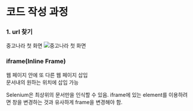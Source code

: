# 코드 작성 과정

### 1. url 찾기
중고나라 첫 화면
![중고나라 첫 화면](../img/cafehome.jpg, "중고나라 첫 화면")
### iframe(Inline Frame)

웹 페이지 안에 또 다른 웹 페이지 삽입  
문서내의 원하는 위치에 삽입 가능

Selenium은 최상위의 문서만을 인식할 수 있음. iframe에 있는 element를 이용하려면 창을 변경하는 것과 유사하게 frame을 변경해야 함.
